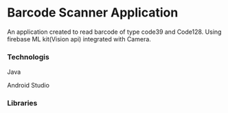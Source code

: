 <h1>Barcode Scanner Application</h1>
An application created to read barcode of type code39 and Code128. Using firebase ML kit(Vision api) integrated with Camera.
<h3>Technologis</h3>
<p>Java</p>
<p>Android Studio</p>
<h3>Libraries</h3>
